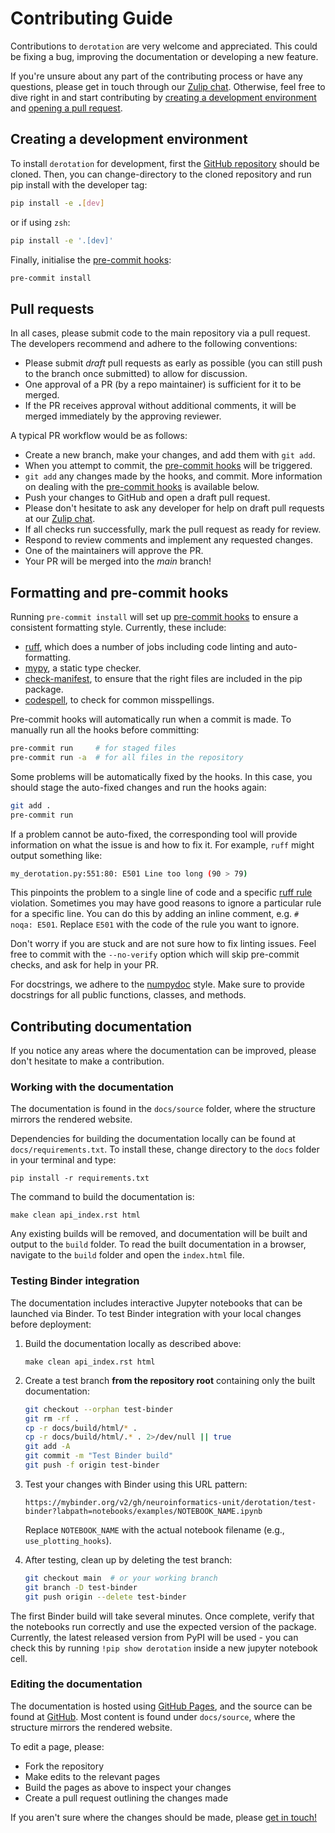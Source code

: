 # Contributing Guide

Contributions to ``derotation`` are very welcome and appreciated. This could be
fixing a bug, improving the documentation or developing a new feature.

If you're unsure about any part of the contributing process or have any questions, please
get in touch through our [Zulip chat](https://neuroinformatics.zulipchat.com/#narrow/channel/495735-Derotation).
Otherwise, feel free to dive right in and start contributing by
[creating a development environment](#creating-a-development-environment)
and [opening a pull request](#pull-requests).

## Creating a development environment

To install ``derotation`` for development, first the
[GitHub repository](https://github.com/neuroinformatics-unit/derotation)
should be cloned. Then, you can change-directory
to the cloned repository and run pip install with the developer tag:

```sh
pip install -e .[dev]
```

or if using `zsh`:

```sh
pip install -e '.[dev]'
```

Finally, initialise the [pre-commit hooks](#formatting-and-pre-commit-hooks):

```bash
pre-commit install
```


## Pull requests

In all cases, please submit code to the main repository via a pull request. The developers recommend and adhere
to the following conventions:

- Please submit *draft* pull requests as early as possible (you can still push to the branch once submitted) to
  allow for discussion.
- One approval of a PR (by a repo maintainer) is sufficient for it to be merged.
- If the PR receives approval without additional comments, it will be merged immediately by the approving reviewer.

A typical PR workflow would be as follows:
* Create a new branch, make your changes, and add them with `git add`.
* When you attempt to commit, the [pre-commit hooks](#formatting-and-pre-commit-hooks) will be triggered.
* `git add` any changes made by the hooks, and commit. More information on dealing with the [pre-commit hooks](#formatting-and-pre-commit-hooks) is available below.
* Push your changes to GitHub and open a draft pull request.
* Please don't hesitate to ask any developer for help on draft pull requests at our [Zulip chat](https://neuroinformatics.zulipchat.com/#narrow/channel/495735-Derotation).
* If all checks run successfully, mark the pull request as ready for review.
* Respond to review comments and implement any requested changes.
* One of the maintainers will approve the PR.
* Your PR will be merged into the *main* branch!

## Formatting and pre-commit hooks

Running `pre-commit install` will set up [pre-commit hooks](https://pre-commit.com/) to ensure a consistent formatting style. Currently, these include:
* [ruff](https://github.com/astral-sh/ruff), which does a number of jobs including code linting and auto-formatting.
* [mypy](https://mypy.readthedocs.io/en/stable/index.html), a static type checker.
* [check-manifest](https://github.com/mgedmin/check-manifest), to ensure that the right files are included in the pip package.
* [codespell](https://github.com/codespell-project/codespell), to check for common misspellings.


Pre-commit hooks will automatically run when a commit is made.
To manually run all the hooks before committing:

```sh
pre-commit run     # for staged files
pre-commit run -a  # for all files in the repository
```

Some problems will be automatically fixed by the hooks. In this case, you should
stage the auto-fixed changes and run the hooks again:

```sh
git add .
pre-commit run
```

If a problem cannot be auto-fixed, the corresponding tool will provide
information on what the issue is and how to fix it. For example, `ruff` might
output something like:

```sh
my_derotation.py:551:80: E501 Line too long (90 > 79)
```

This pinpoints the problem to a single line of code and a specific [ruff rule](https://docs.astral.sh/ruff/rules/) violation.
Sometimes you may have good reasons to ignore a particular rule for a specific line.
You can do this by adding an inline comment, e.g. `# noqa: E501`. Replace `E501` with the code of the rule you want to ignore.

Don't worry if you are stuck and are not sure how to fix linting
issues. Feel free to commit with the `--no-verify` option which will
skip pre-commit checks, and ask for help in your PR.

For docstrings, we adhere to the [numpydoc](https://numpydoc.readthedocs.io/en/latest/format.html) style.
Make sure to provide docstrings for all public functions, classes, and methods.

## Contributing documentation

If you notice any areas where the documentation can be improved,
please don't hesitate to make a contribution.

### Working with the documentation

The documentation is found in the `docs/source` folder, where the structure mirrors the rendered website.

Dependencies for building the documentation locally can be found at `docs/requirements.txt`.
To install these, change directory to the `docs` folder in your terminal and type:

```
pip install -r requirements.txt
```

The command to build the documentation is:

```
make clean api_index.rst html
```

Any existing builds will be removed, and documentation will be built and output
to the `build` folder. To read the built documentation in a browser, navigate to the `build`
folder and open the `index.html` file.

### Testing Binder integration

The documentation includes interactive Jupyter notebooks that can be launched via Binder.
To test Binder integration with your local changes before deployment:

1. Build the documentation locally as described above:
   ```
   make clean api_index.rst html
   ```

2. Create a test branch **from the repository root** containing only the built documentation:
   ```bash
   git checkout --orphan test-binder
   git rm -rf .
   cp -r docs/build/html/* .
   cp -r docs/build/html/.* . 2>/dev/null || true
   git add -A
   git commit -m "Test Binder build"
   git push -f origin test-binder
   ```

3. Test your changes with Binder using this URL pattern:
   ```
   https://mybinder.org/v2/gh/neuroinformatics-unit/derotation/test-binder?labpath=notebooks/examples/NOTEBOOK_NAME.ipynb
   ```
   Replace `NOTEBOOK_NAME` with the actual notebook filename (e.g., `use_plotting_hooks`).

4. After testing, clean up by deleting the test branch:
   ```bash
   git checkout main  # or your working branch
   git branch -D test-binder
   git push origin --delete test-binder
   ```

The first Binder build will take several minutes. Once complete, verify that the notebooks run correctly and use the expected version of the package. Currently, the latest released version from PyPI will be used - you can check this by running `!pip show derotation` inside a new jupyter notebook cell.

### Editing the documentation

The documentation is hosted using [GitHub Pages](https://pages.github.com/), and the source can be found at
[GitHub](https://github.com/neuroinformatics-unit/derotation/tree/main/docs).
Most content is found under `docs/source`, where the structure mirrors the rendered website.

To edit a page, please:

- Fork the repository
- Make edits to the relevant pages
- Build the pages as above to inspect your changes
- Create a pull request outlining the changes made

If you aren't sure where the changes should be made, please
[get in touch!](https://neuroinformatics.zulipchat.com/#narrow/channel/495735-Derotation)

